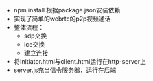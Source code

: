 - npm install 根据package.json安装依赖
- 实现了简单的webrtc的p2p视频通话
- 整体流程：
  - sdp交换
  - ice交换
  - 建立连接
- 将Initiator.html与client.html运行在http-server上
- server.js充当信令服务器，运行在后端
